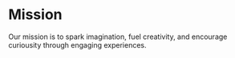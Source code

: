 # Mission
Our mission is to spark imagination, fuel creativity, and encourage curiousity through engaging experiences.
